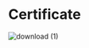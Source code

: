 # Certificate
![download (1)](https://user-images.githubusercontent.com/109888029/181255277-6f5851df-775d-4349-86e5-5a512ef6bfd1.png)
